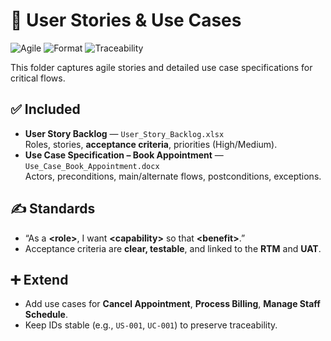 # 📝 User Stories & Use Cases

![Agile](https://img.shields.io/badge/Agile-User%20Stories%20%26%20Use%20Cases-06b6d4)
![Format](https://img.shields.io/badge/Format-XLSX%20%7C%20DOCX-0ea5e9)
![Traceability](https://img.shields.io/badge/Traceability-RTM%20Linked-84cc16)

This folder captures agile stories and detailed use case specifications for critical flows.

## ✅ Included
- **User Story Backlog** — `User_Story_Backlog.xlsx`  
  Roles, stories, **acceptance criteria**, priorities (High/Medium).
- **Use Case Specification – Book Appointment** — `Use_Case_Book_Appointment.docx`  
  Actors, preconditions, main/alternate flows, postconditions, exceptions.

## ✍️ Standards
- “As a **\<role>**, I want **\<capability>** so that **\<benefit>**.”  
- Acceptance criteria are **clear, testable**, and linked to the **RTM** and **UAT**.

## ➕ Extend
- Add use cases for **Cancel Appointment**, **Process Billing**, **Manage Staff Schedule**.  
- Keep IDs stable (e.g., `US-001`, `UC-001`) to preserve traceability.
